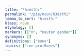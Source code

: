 ```yaml
---
title: "*h₃ésth₁"
permalink: "/pie/noun/h3ésth1"
lemma_to_sort: "h₃esth₁"
klass: noun
etymology: []
markers: [["n", "neuter gender"]]
synonyms: []
definitions: ["bone"]
topics: ["ine-pro:Bones"]
---
```

